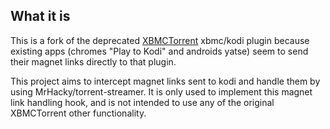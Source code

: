 What it is
----------
This is a fork of the deprecated [XBMCTorrent](https://github.com/steeve/xbmctorrent) xbmc/kodi plugin because existing apps (chromes "Play to Kodi" and androids yatse) seem to send their magnet links directly to that plugin.

This project aims to intercept magnet links sent to kodi and handle them by using MrHacky/torrent-streamer. It is only used to implement this magnet link handling hook, and is not intended to use any of the original XBMCTorrent other functionality.


